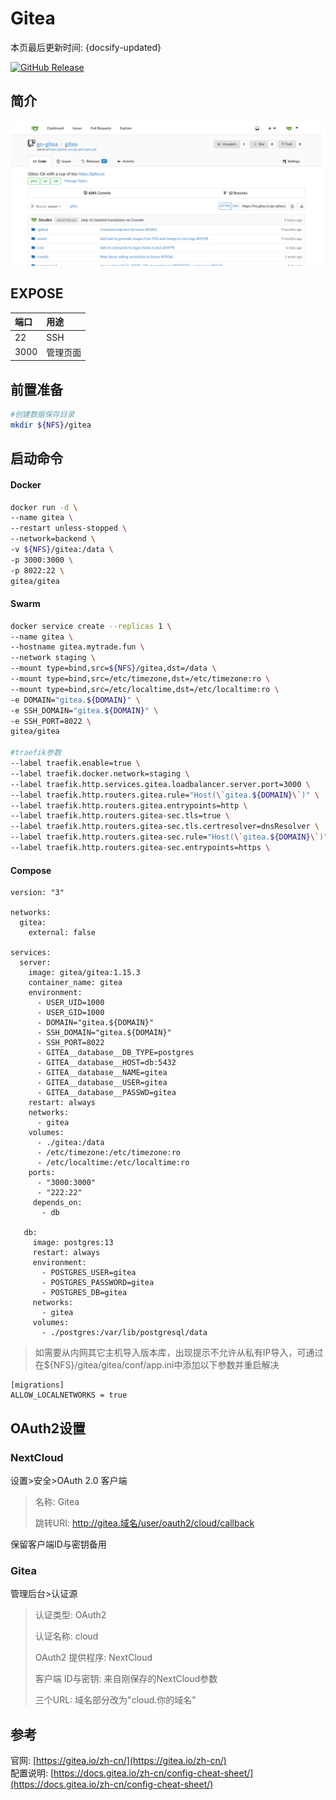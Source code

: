# Gitea

本页最后更新时间: {docsify-updated}

[![GitHub Release](https://img.shields.io/github/release/go-gitea/gitea.svg)](https://github.com/go-gitea/gitea/releases/latest)

## 简介

![](../../images/screenshot.png)

## EXPOSE

| 端口 | 用途 |
| :--- | :--- |
| 22 | SSH |
| 3000 | 管理页面 |



## 前置准备

```bash
#创建数据保存目录
mkdir ${NFS}/gitea
```

## 启动命令

<!-- tabs:start -->
#### **Docker**
```bash
docker run -d \
--name gitea \
--restart unless-stopped \
--network=backend \
-v ${NFS}/gitea:/data \
-p 3000:3000 \
-p 8022:22 \
gitea/gitea
```


#### **Swarm**
```bash
docker service create --replicas 1 \
--name gitea \
--hostname gitea.mytrade.fun \
--network staging \
--mount type=bind,src=${NFS}/gitea,dst=/data \
--mount type=bind,src=/etc/timezone,dst=/etc/timezone:ro \
--mount type=bind,src=/etc/localtime,dst=/etc/localtime:ro \
-e DOMAIN="gitea.${DOMAIN}" \
-e SSH_DOMAIN="gitea.${DOMAIN}" \
-e SSH_PORT=8022 \
gitea/gitea

#traefik参数
--label traefik.enable=true \
--label traefik.docker.network=staging \
--label traefik.http.services.gitea.loadbalancer.server.port=3000 \
--label traefik.http.routers.gitea.rule="Host(\`gitea.${DOMAIN}\`)" \
--label traefik.http.routers.gitea.entrypoints=http \
--label traefik.http.routers.gitea-sec.tls=true \
--label traefik.http.routers.gitea-sec.tls.certresolver=dnsResolver \
--label traefik.http.routers.gitea-sec.rule="Host(\`gitea.${DOMAIN}\`)" \
--label traefik.http.routers.gitea-sec.entrypoints=https \
```


#### **Compose**
```
version: "3"

networks:
  gitea:
    external: false

services:
  server:
    image: gitea/gitea:1.15.3
    container_name: gitea
    environment:
      - USER_UID=1000
      - USER_GID=1000
      - DOMAIN="gitea.${DOMAIN}"
      - SSH_DOMAIN="gitea.${DOMAIN}"
      - SSH_PORT=8022
      - GITEA__database__DB_TYPE=postgres
      - GITEA__database__HOST=db:5432
      - GITEA__database__NAME=gitea
      - GITEA__database__USER=gitea
      - GITEA__database__PASSWD=gitea
    restart: always
    networks:
      - gitea
    volumes:
      - ./gitea:/data
      - /etc/timezone:/etc/timezone:ro
      - /etc/localtime:/etc/localtime:ro
    ports:
      - "3000:3000"
      - "222:22"
     depends_on:
       - db
 
   db:
     image: postgres:13
     restart: always
     environment:
       - POSTGRES_USER=gitea
       - POSTGRES_PASSWORD=gitea
       - POSTGRES_DB=gitea
     networks:
       - gitea
     volumes:
       - ./postgres:/var/lib/postgresql/data

```

<!-- tabs:end -->

> 如需要从内网其它主机导入版本库，出现提示不允许从私有IP导入，可通过在${NFS}/gitea/gitea/conf/app.ini中添加以下参数并重启解决

```text
[migrations]
ALLOW_LOCALNETWORKS = true
```

## OAuth2设置

### NextCloud

设置&gt;安全&gt;OAuth 2.0 客户端

> 名称: Gitea
>
> 跳转URI: http://gitea.域名/user/oauth2/cloud/callback

保留客户端ID与密钥备用

### Gitea

管理后台&gt;认证源

> 认证类型: OAuth2
>
> 认证名称: cloud
>
> OAuth2 提供程序: NextCloud
>
> 客户端 ID与密钥: 来自刚保存的NextCloud参数
>
> 三个URL: 域名部分改为"cloud.你的域名"

 

## 参考

官网:  [https://gitea.io/zh-cn/](https://gitea.io/zh-cn/)  
配置说明: [https://docs.gitea.io/zh-cn/config-cheat-sheet/](https://docs.gitea.io/zh-cn/config-cheat-sheet/)

